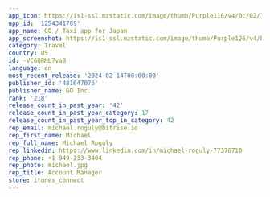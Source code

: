 ```yaml
---
app_icon: https://is1-ssl.mzstatic.com/image/thumb/Purple116/v4/0c/02/1f/0c021fec-e1c6-511d-f76c-469953ad4bb1/AppIcon-0-0-1x_U007epad-0-85-220.png/1024x1024bb.png
app_id: '1254341709'
app_name: GO / Taxi app for Japan
app_screenshot: https://is1-ssl.mzstatic.com/image/thumb/Purple126/v4/bd/8f/be/bd8fbe5e-7118-ddbe-6849-3f6703bb9095/5a6941b1-9065-4a6f-b5b1-afc949d83c7c_iphone6.7_01_en.png/1242x2688bb.png
category: Travel
country: US
id: -VC6QRML7vaB
language: en
most_recent_release: '2024-02-14T00:00:00'
publisher_id: '481647076'
publisher_name: GO Inc.
rank: '218'
release_count_in_past_year: '42'
release_count_in_past_year_category: 17
release_count_in_past_year_top_in_category: 42
rep_email: michael.roguly@bitrise.io
rep_first_name: Michael
rep_full_name: Michael Roguly
rep_linkedin: https://www.linkedin.com/in/michael-roguly-77376710
rep_phone: +1 949-233-3404
rep_photo: michael.jpg
rep_title: Account Manager
store: itunes_connect
---
```

